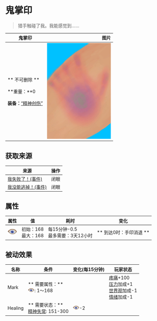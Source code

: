# 鬼掌印  
> 猎手触碰了我。我能感觉到……  
  
  鬼掌印  |   图片   
 ----  |  ----:   
 ** 不可删除 **<br><br>**重量：**0<br><br>**装备：**[“精神创伤”](eTag_WSpiritual.md)  |  <img decoding="async" src="Sprite/HuntersMark.png" href="a.md" style="max-width:300px;max-height:300px;">   
  
## 获取来源  
来源  |  操作  
----  |  ----  
[我失败了！(事件)](Event_HunterFightBadFailure.md)  |  闭眼  
[我没能逃掉！(事件)](Event_HunterFightFailedRetreat.md)  |  闭眼  
## 属性   
属性  |  值  |  耗时  |  变化  
----  |  ----  |  ----  |  ----  
<img decoding="async" src="Sprite/MindState.png" href="a.md" style="max-width:30px;max-height:30px;">  |  初始：168<br>最大：168  |  每15分钟-0.5<br>最多需要：3天12小时  |  ** 到达0时：手印消退 **<br>  
## 被动效果  
名称  |  条件  |  变化(每15分钟)  |  玩家状态  
----  |  ----  |  ----  |  ----  
Mark  |  ** 需要属性：**<br><img decoding="async" src="Sprite/MindState.png" href="a.md" style="max-width:20px;max-height:20px;">: 1～168  |    |  [疼痛](Pain.md)+100<br>[压力](Stress.md)加成+1<br>[世界观](Structure.md)加成-1<br>[情绪](Morale.md)加成-1  
Healing  |  ** 需要状态：**<br>[精神失常](MindState.md): 151-300  |  <img decoding="async" src="Sprite/MindState.png" href="a.md" style="max-width:20px;max-height:20px;">-2  |    


<script>document.title="鬼掌印 - 卡牌生存百科 Card Survival Wiki";</script>